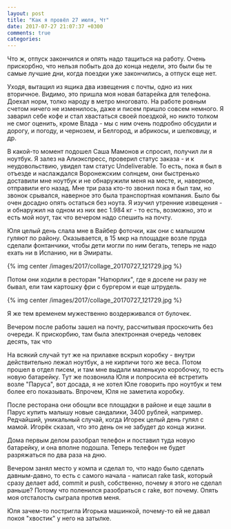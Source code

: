```yaml
---
layout: post
title: "Как я провёл 27 июля, Чт"
date: 2017-07-27 21:07:37 +0300
comments: true
categories: 
---
```

Что ж, отпуск закончился и опять надо тащиться на работу. Очень прискорбно, что нельзя побыть доа до конца недели, это были бы те самые лучшие дни, когда поездки уже закончились, а отпуск еще нет.

Уходя, вытащил из ящика два извещения  с почты, одно из них вторичное. Видимо, это пришла моя новая батарейка для телефона. Доехал норм, толко народу в метро многовато. На работе ровным счетом ничего не изменилось, даже и писем пришло совсем немного. Я заварил себе кофе и стал хвастаться своей поездкой, но никто толком не смог оценить, кроме Влада - мы с ним очень подробно обсудили и дорогу, и погоду, и чернозем, и Белгород, и абрикосы, и шелковицу, и др.

В какой-то момент подошел Саша Мамонов и спросил, получил ли я ноутбук. Я залез на Алиэкспресс, проверил статус заказа - и к неудовольствию, увидел там статус Undeliverable. То есть, пока я был в отъезде и наслаждался Воронежским солнцем, они быстренько доставили мне ноутбук и не обнаружили меня на месте, и, наверное, отправили его назад. Мне три раза кто-то звонил пока я был там, но звонок срывался, наверное это была транспортная компания. Было бы очен досадно опять остаться без ноута. Я изучил утренние извещения - и обнаружил на одном из них вес 1.984 кг - то есть, возможно, это и есть мой ноут, так что вечером надо спешить на почту.

Юля целый день слала мне в Вайбер фоточки, как они с малышом гуляют по району. Оказывается, в 15 мкр на площадке возле пруда сделали фонтанчики, чтобы дети могли по ним бегать, теперь не надо ехать ни в Испанию, ни в Эмираты.

{% img center /images/2017/collage_20170727_121729.jpg %}

Потом они ходили в ресторан "Натюрлих", где я доселе ни разу не бывал, ели там картошку фри с бургером и еще штрудель.

{% img center /images/2017/collage_20170727_121729.jpg %}

Я же тем временем мужественно воздерживался от булочек.

Вечером после работы зашел на почту, рассчитывая проскочить без очереди. К прискорбию, там была электронная очередь человек десять, так что

На всякий случай тут же на прилавке вскрыл коробку - внутри действительно лежал ноутбук, а не кирпичи того же веса. Потом прошел в отдел писем, и там мне выдали маленькую коробочку, то есть новую батарейку. Тут же позвонила Юля и попросила её встретить возле "Паруса", вот досада, я не хотел Юле говорить про ноутбук и тем более его показывать. Впрочем, Юля не заметила коробку.

После ресторана они обощли все площадки в районе и еще зашли в Парус купить малышу новые сандалики, 3400 рублей, например. Редчайший, уникальный случай, когда Игорек целый день гулял с мамой. Игорёк сказал, что это день он не забудет до конца жизни.

Дома первым делом разобрал телефон и поставил туда новую батарейку, и она вполне подошла. Теперь телефон не будет разряжаться по  два раза на дню.

Вечером занял место у компа и сделал то, что надо было сделать давным-давно, то есть с самого начала - написал rake task, который сразу делает add, commit и push, собственно, почему я этого не сделал раньше? Потому что поленился разобраться с rake, вот почему. Опять моя отсталость сыграла против меня.

Юля зачем-то постригла Игорька машинкой, почему-то ей не давал покоя "хвостик" у него на затылке. 